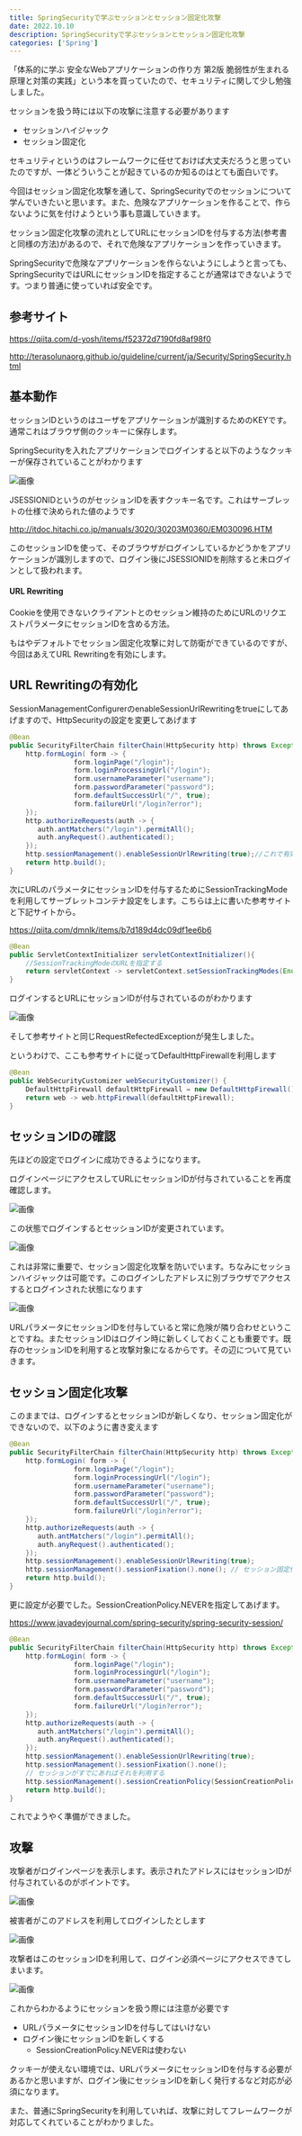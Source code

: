 ```yaml
---
title: SpringSecurityで学ぶセッションとセッション固定化攻撃
date: 2022.10.10
description: SpringSecurityで学ぶセッションとセッション固定化攻撃
categories: ['Spring']
---
```


「体系的に学ぶ 安全なWebアプリケーションの作り方 第2版 脆弱性が生まれる原理と対策の実践」という本を買っていたので、セキュリティに関して少し勉強しました。

セッションを扱う時には以下の攻撃に注意する必要があります
* セッションハイジャック
* セッション固定化

セキュリティというのはフレームワークに任せておけば大丈夫だろうと思っていたのですが、一体どういうことが起きているのか知るのはとても面白いです。

今回はセッション固定化攻撃を通して、SpringSecurityでのセッションについて学んでいきたいと思います。また、危険なアプリケーションを作ることで、作らないように気を付けようという事も意識していきます。

セッション固定化攻撃の流れとしてURLにセッションIDを付与する方法(参考書と同様の方法)があるので、それで危険なアプリケーションを作っていきます。

SpringSecurityで危険なアプリケーションを作らないようにしようと言っても、SpringSecurityではURLにセッションIDを指定することが通常はできないようです。つまり普通に使っていれば安全です。

## 参考サイト


https://qiita.com/d-yosh/items/f52372d7190fd8af98f0


http://terasolunaorg.github.io/guideline/current/ja/Security/SpringSecurity.html


## 基本動作


セッションIDというのはユーザをアプリケーションが識別するためのKEYです。通常これはブラウザ側のクッキーに保存します。

SpringSecurityを入れたアプリケーションでログインすると以下のようなクッキーが保存されていることがわかります

![画像](/3890/1.png)


JSESSIONIDというのがセッションIDを表すクッキー名です。これはサーブレットの仕様で決められた値のようです

http://itdoc.hitachi.co.jp/manuals/3020/30203M0360/EM030096.HTM


このセッションIDを使って、そのブラウザがログインしているかどうかをアプリケーションが識別しますので、ログイン後にJSESSIONIDを削除すると未ログインとして扱われます。

#### URL Rewriting


Cookieを使用できないクライアントとのセッション維持のためにURLのリクエストパラメータにセッションIDを含める方法。

もはやデフォルトでセッション固定化攻撃に対して防衛ができているのですが、今回はあえてURL Rewritingを有効にします。

## URL Rewritingの有効化


SessionManagementConfigurerのenableSessionUrlRewritingをtrueにしてあげますので、HttpSecurityの設定を変更してあげます

```java
@Bean
public SecurityFilterChain filterChain(HttpSecurity http) throws Exception {
    http.formLogin( form -> {
                form.loginPage("/login");
                form.loginProcessingUrl("/login");
                form.usernameParameter("username");
                form.passwordParameter("password");
                form.defaultSuccessUrl("/", true);
                form.failureUrl("/login?error");
    });
    http.authorizeRequests(auth -> {
       auth.antMatchers("/login").permitAll();
       auth.anyRequest().authenticated();
    });
    http.sessionManagement().enableSessionUrlRewriting(true);//これで有効化
    return http.build();
}
```


次にURLのパラメータにセッションIDを付与するためにSessionTrackingModeを利用してサーブレットコンテナ設定をします。こちらは上に書いた参考サイトと下記サイトから。

https://qiita.com/dmnlk/items/b7d189d4dc09df1ee6b6


```java
@Bean
public ServletContextInitializer servletContextInitializer(){
    //SessionTrackingModeのURLを指定する
    return servletContext -> servletContext.setSessionTrackingModes(EnumSet.of(SessionTrackingMode.URL));
}
```


ログインするとURLにセッションIDが付与されているのがわかります

![画像](/3890/2.png)


そして参考サイトと同じRequestRefectedExceptionが発生しました。

というわけで、ここも参考サイトに従ってDefaultHttpFirewallを利用します

```java
@Bean
public WebSecurityCustomizer webSecurityCustomizer() {
    DefaultHttpFirewall defaultHttpFirewall = new DefaultHttpFirewall();
    return web -> web.httpFirewall(defaultHttpFirewall);
}
```


## セッションIDの確認


先ほどの設定でログインに成功できるようになります。

ログインページにアクセスしてURLにセッションIDが付与されていることを再度確認します。

![画像](/3890/3.png)


この状態でログインするとセッションIDが変更されています。

![画像](/3890/4.png)


これは非常に重要で、セッション固定化攻撃を防いでいます。ちなみにセッションハイジャックは可能です。このログインしたアドレスに別ブラウザでアクセスするとログインされた状態になります

![画像](/3890/5.png)


URLパラメータにセッションIDを付与していると常に危険が隣り合わせということですね。またセッションIDはログイン時に新しくしておくことも重要です。既存のセッションIDを利用すると攻撃対象になるからです。その辺について見ていきます。

## セッション固定化攻撃


このままでは、ログインするとセッションIDが新しくなり、セッション固定化ができないので、以下のように書き変えます

```java
@Bean
public SecurityFilterChain filterChain(HttpSecurity http) throws Exception {
    http.formLogin( form -> {
                form.loginPage("/login");
                form.loginProcessingUrl("/login");
                form.usernameParameter("username");
                form.passwordParameter("password");
                form.defaultSuccessUrl("/", true);
                form.failureUrl("/login?error");
    });
    http.authorizeRequests(auth -> {
       auth.antMatchers("/login").permitAll();
       auth.anyRequest().authenticated();
    });
    http.sessionManagement().enableSessionUrlRewriting(true);
    http.sessionManagement().sessionFixation().none(); // セッション固定化攻撃対策をしない
    return http.build();
}
```


更に設定が必要でした。SessionCreationPolicy.NEVERを指定してあげます。

https://www.javadevjournal.com/spring-security/spring-security-session/


```java
@Bean
public SecurityFilterChain filterChain(HttpSecurity http) throws Exception {
    http.formLogin( form -> {
                form.loginPage("/login");
                form.loginProcessingUrl("/login");
                form.usernameParameter("username");
                form.passwordParameter("password");
                form.defaultSuccessUrl("/", true);
                form.failureUrl("/login?error");
    });
    http.authorizeRequests(auth -> {
       auth.antMatchers("/login").permitAll();
       auth.anyRequest().authenticated();
    });
    http.sessionManagement().enableSessionUrlRewriting(true);
    http.sessionManagement().sessionFixation().none();
    // セッションがすでにあればそれを利用する
    http.sessionManagement().sessionCreationPolicy(SessionCreationPolicy.NEVER);
    return http.build();
}
```


これでようやく準備ができました。

## 攻撃


攻撃者がログインページを表示します。表示されたアドレスにはセッションIDが付与されているのがポイントです。

![画像](/3890/6.png)


被害者がこのアドレスを利用してログインしたとします

![画像](/3890/7.png)


攻撃者はこのセッションIDを利用して、ログイン必須ページにアクセスできてしまいます。

![画像](/3890/8.png)


これからわかるようにセッションを扱う際には注意が必要です
* URLパラメータにセッションIDを付与してはいけない
* ログイン後にセッションIDを新しくする
  * SessionCreationPolicy.NEVERは使わない

クッキーが使えない環境では、URLパラメータにセッションIDを付与する必要があるかと思いますが、ログイン後にセッションIDを新しく発行するなど対応が必須になります。

また、普通にSpringSecurityを利用していれば、攻撃に対してフレームワークが対応してくれていることがわかりました。

